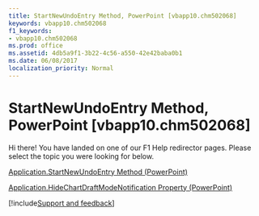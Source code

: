 ```yaml
---
title: StartNewUndoEntry Method, PowerPoint [vbapp10.chm502068]
keywords: vbapp10.chm502068
f1_keywords:
- vbapp10.chm502068
ms.prod: office
ms.assetid: 4db5a9f1-3b22-4c56-a550-42e42baba0b1
ms.date: 06/08/2017
localization_priority: Normal
---
```



# StartNewUndoEntry Method, PowerPoint [vbapp10.chm502068]

Hi there! You have landed on one of our F1 Help redirector pages. Please select the topic you were looking for below.

[Application.StartNewUndoEntry Method (PowerPoint)](http://msdn.microsoft.com/library/7f4f2236-6e6a-11e9-20b5-0fca5c126330%28Office.15%29.aspx)

[Application.HideChartDraftModeNotification Property (PowerPoint)](http://msdn.microsoft.com/library/374a6720-4a7b-f6f6-3620-5747c502087b%28Office.15%29.aspx)

[!include[Support and feedback](~/includes/feedback-boilerplate.md)]